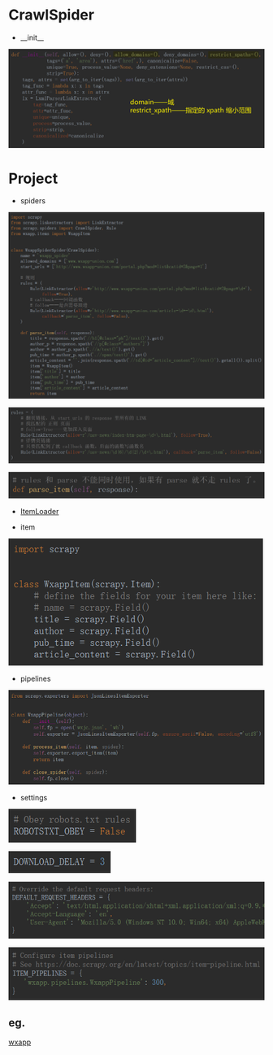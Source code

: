 # CrawlSpider

- \_\_init\_\_

![1562558407209](CrawlSpider.assets/1562558407209.png)

# Project

- spiders

![1557649502785](CrawlSpider.assets/1557649502785.png)

![1562547501693](CrawlSpider.assets/1562547501693.png)

![1562547478718](CrawlSpider.assets/1562547478718.png)

<ul>
    <li>
        <a href='ItemLoader'>ItemLoader</a>
    </li>
</ul>

- item

![1557649556519](CrawlSpider.assets/1557649556519.png)

- pipelines

![1557649591860](CrawlSpider.assets/1557649591860.png)

- settings

![1557649623582](CrawlSpider.assets/1557649623582.png)

![1557649645269](CrawlSpider.assets/1557649645269.png)

![1557649664973](CrawlSpider.assets/1557649664973.png)

![1557649676152](CrawlSpider.assets/1557649676152.png)

## eg.

<p><a href='wxapp'>wxapp</a></p>

